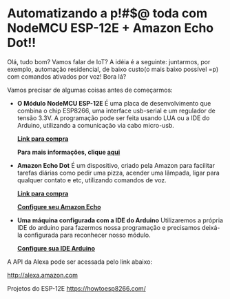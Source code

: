 Automatizando a p!#$@ toda com NodeMCU ESP-12E + Amazon Echo Dot!!
==================================================================

Olá, tudo bom? Vamos falar de IoT? A idéia é a seguinte: juntarmos, por exemplo, automação residencial, de baixo custo(o mais baixo possível =p) com comandos ativados por voz! Bora lá?

Vamos precisar de algumas coisas antes de começarmos:

* **O Módulo NodeMCU ESP-12E** É uma placa de desenvolvimento que combina o chip ESP8266, uma interface usb-serial e um regulador de tensão 3.3V. A programação pode ser feita usando LUA ou a IDE do Arduino, utilizando a comunicação via cabo micro-usb.

  **[Link para compra](https://en.wikipedia.org/wiki/NodeMCU)**

  **Para mais informações, clique [aqui](https://en.wikipedia.org/wiki/NodeMCU)**
* **Amazon Echo Dot** É um dispositivo, criado pela Amazon para facilitar tarefas diárias como pedir uma pizza, acender uma lâmpada, ligar para qualquer contato e etc, utilizando comandos de voz.

  **[Link para compra](https://www.amazon.com/dp/product/B01DFKC2SO/ref=EchoCP_bt_tile_image/ref=s9_acss_bw_cg_EchoCP_2b1_w?pf_rd_m=ATVPDKIKX0DER&pf_rd_s=merchandised-search-4&pf_rd_r=TZNTCSNXDY53D06AZ86Q&pf_rd_t=101&pf_rd_p=c8ee7427-cc2b-4e88-b0c2-9b50d2cf9c38&pf_rd_i=9818047011)**

  **[Configure seu Amazon Echo](https://www.amazon.com/gp/help/customer/display.html?nodeId=201994280)**
* **Uma máquina configurada com a IDE do Arduino** Utilizaremos a própria IDE do arduino para fazermos nossa programação e precisamos deixá-la configurada para reconhecer nosso módulo.

  **[Configure sua IDE Arduino](https://www.instructables.com/id/Quick-Start-to-Nodemcu-ESP8266-on-Arduino-IDE/)**


A API da Alexa pode ser acessada pelo link abaixo:

http://alexa.amazon.com




Projetos do ESP-12E
https://howtoesp8266.com/
